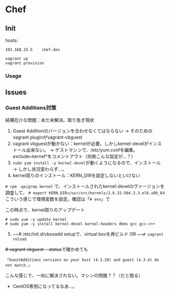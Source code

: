 # Chef

## Init

hosts:
```shell
192.168.33.5    chef.dev
```

```
vagrant up
vagrant provision
```

### Usage



## Issues

### Guest Additions対策

結構厄介な問題：未だ未解決。取り急ぎ現状

1. Guest Additionのバージョンを合わせなくてはならない → そのためのvagrant pluginがvagrant-vbguest
2. vagrant vbguestが動かない：kernelが必要。しかしkernel-develがインストール出来ない。 → ゲストマシンで、/etc/yum.confを編集。exclude=kernel*をコメントアウト（何故こんな設定が…？）
3. ```sudo yum install -y kernel-devel```が動くようになるので、インストール → しかし状況変わらず…。
4. kernel周りのインストール：KERN_DIRを設定しないといけない

```# rpm -qa|grep kernel```
で、インストールされたkernel-develのヴァージョンを調査して、
```# export KERN_DIR=/usr/src/kernels/2.6.32-504.3.3.el6.x86_64```
こういう感じで環境変数を設定。確認は「```# env```」で

この時点で、kernel周りのアップデート
```
# sudo yum -y update kernel
# sudo yum -y install kernel-devel kernel-headers dkms gcc gcc-c++
```

5. ~~# /etc/init.d/vboxadd setupで、virtual boxを再ビルド OR ~~```# vagrant reload```

~~# vagrant vbguest --status~~で確かめても

```
「GuestAdditions versions on your host (4.3.20) and guest (4.3.4) do not match.」
```

こんな感じで、一向に解決されない。マシンの問題？？（だと困る）

- CentOS専用になってるなあ…。
